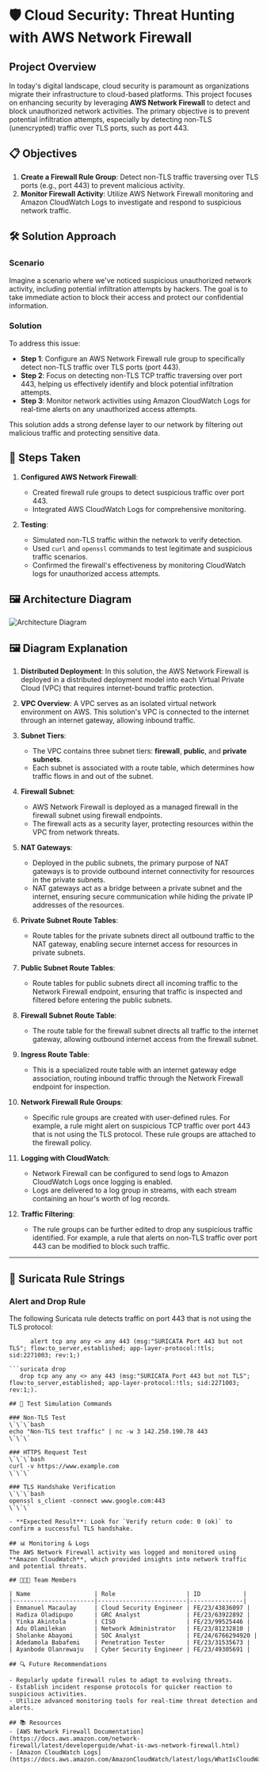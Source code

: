 
# 🛡️ Cloud Security: Threat Hunting with AWS Network Firewall

## Project Overview

In today's digital landscape, cloud security is paramount as organizations migrate their infrastructure to cloud-based platforms. This project focuses on enhancing security by leveraging **AWS Network Firewall** to detect and block unauthorized network activities. The primary objective is to prevent potential infiltration attempts, especially by detecting non-TLS (unencrypted) traffic over TLS ports, such as port 443.

## 📋 Objectives

1. **Create a Firewall Rule Group**: Detect non-TLS traffic traversing over TLS ports (e.g., port 443) to prevent malicious activity.
2. **Monitor Firewall Activity**: Utilize AWS Network Firewall monitoring and Amazon CloudWatch Logs to investigate and respond to suspicious network traffic.

## 🛠️ Solution Approach

### Scenario
Imagine a scenario where we've noticed suspicious unauthorized network activity, including potential infiltration attempts by hackers. The goal is to take immediate action to block their access and protect our confidential information.

### Solution
To address this issue:
- **Step 1**: Configure an AWS Network Firewall rule group to specifically detect non-TLS traffic over TLS ports (port 443).
- **Step 2**: Focus on detecting non-TLS TCP traffic traversing over port 443, helping us effectively identify and block potential infiltration attempts.
- **Step 3**: Monitor network activities using Amazon CloudWatch Logs for real-time alerts on any unauthorized access attempts.

This solution adds a strong defense layer to our network by filtering out malicious traffic and protecting sensitive data.

## 🚀 Steps Taken

1. **Configured AWS Network Firewall**:
   - Created firewall rule groups to detect suspicious traffic over port 443.
   - Integrated AWS CloudWatch Logs for comprehensive monitoring.

2. **Testing**:
   - Simulated non-TLS traffic within the network to verify detection.
   - Used `curl` and `openssl` commands to test legitimate and suspicious traffic scenarios.
   - Confirmed the firewall's effectiveness by monitoring CloudWatch logs for unauthorized access attempts.

## 🖼️ Architecture Diagram
![Architecture Diagram](threat-hunting.jpeg)

## 🖼️ Diagram Explanation

1. **Distributed Deployment**: In this solution, the AWS Network Firewall is deployed in a distributed deployment model into each Virtual Private Cloud (VPC) that requires internet-bound traffic protection.

2. **VPC Overview**: A VPC serves as an isolated virtual network environment on AWS. This solution's VPC is connected to the internet through an internet gateway, allowing inbound traffic.

3. **Subnet Tiers**: 
   - The VPC contains three subnet tiers: **firewall**, **public**, and **private subnets**.
   - Each subnet is associated with a route table, which determines how traffic flows in and out of the subnet.

4. **Firewall Subnet**: 
   - AWS Network Firewall is deployed as a managed firewall in the firewall subnet using firewall endpoints.
   - The firewall acts as a security layer, protecting resources within the VPC from network threats.

5. **NAT Gateways**:
   - Deployed in the public subnets, the primary purpose of NAT gateways is to provide outbound internet connectivity for resources in the private subnets.
   - NAT gateways act as a bridge between a private subnet and the internet, ensuring secure communication while hiding the private IP addresses of the resources.

6. **Private Subnet Route Tables**:
   - Route tables for the private subnets direct all outbound traffic to the NAT gateway, enabling secure internet access for resources in private subnets.

7. **Public Subnet Route Tables**:
   - Route tables for public subnets direct all incoming traffic to the Network Firewall endpoint, ensuring that traffic is inspected and filtered before entering the public subnets.

8. **Firewall Subnet Route Table**:
   - The route table for the firewall subnet directs all traffic to the internet gateway, allowing outbound internet access from the firewall subnet.

9. **Ingress Route Table**:
   - This is a specialized route table with an internet gateway edge association, routing inbound traffic through the Network Firewall endpoint for inspection.

10. **Network Firewall Rule Groups**:
    - Specific rule groups are created with user-defined rules. For example, a rule might alert on suspicious TCP traffic over port 443 that is not using the TLS protocol. These rule groups are attached to the firewall policy.

11. **Logging with CloudWatch**:
    - Network Firewall can be configured to send logs to Amazon CloudWatch Logs once logging is enabled.
    - Logs are delivered to a log group in streams, with each stream containing an hour's worth of log records.

12. **Traffic Filtering**:
    - The rule groups can be further edited to drop any suspicious traffic identified. For example, a rule that alerts on non-TLS traffic over port 443 can be modified to block such traffic.

---

## 📝 Suricata Rule Strings

### Alert and Drop Rule
The following Suricata rule detects traffic on port 443 that is not using the TLS protocol:

```suricata alert
      alert tcp any any <> any 443 (msg:"SURICATA Port 443 but not TLS"; flow:to_server,established; app-layer-protocol:!tls; sid:2271003; rev:1;)

```suricata drop
   drop tcp any any <> any 443 (msg:"SURICATA Port 443 but not TLS"; flow:to_server,established; app-layer-protocol:!tls; sid:2271003; rev:1;).

## 🧪 Test Simulation Commands

### Non-TLS Test
\`\`\`bash
echo "Non-TLS test traffic" | nc -w 3 142.250.190.78 443
\`\`\`

### HTTPS Request Test
\`\`\`bash
curl -v https://www.example.com
\`\`\`

### TLS Handshake Verification
\`\`\`bash
openssl s_client -connect www.google.com:443
\`\`\`

- **Expected Result**: Look for `Verify return code: 0 (ok)` to confirm a successful TLS handshake.

## 📊 Monitoring & Logs
The AWS Network Firewall activity was logged and monitored using **Amazon CloudWatch**, which provided insights into network traffic and potential threats.

## 🧑‍🤝‍🧑 Team Members

| Name                  | Role                    | ID            |
|-----------------------|-------------------------|---------------|
| Emmanuel Macaulay     | Cloud Security Engineer | FE/23/43836097 |
| Hadiza Oladipupo      | GRC Analyst             | FE/23/63922892 |
| Yinka Akintola        | CISO                    | FE/23/99525446 |
| Adu Olamilekan        | Network Administrator   | FE/23/81232810 |
| Sholanke Abayomi      | SOC Analyst             | FE/24/6766294920 |
| Adedamola Babafemi    | Penetration Tester      | FE/23/31535673 |
| Ayanbode Olanrewaju   | Cyber Security Engineer | FE/23/49305691 |

## 🔍 Future Recommendations

- Regularly update firewall rules to adapt to evolving threats.
- Establish incident response protocols for quicker reaction to suspicious activities.
- Utilize advanced monitoring tools for real-time threat detection and alerts.

## 📚 Resources
- [AWS Network Firewall Documentation](https://docs.aws.amazon.com/network-firewall/latest/developerguide/what-is-aws-network-firewall.html)
- [Amazon CloudWatch Logs](https://docs.aws.amazon.com/AmazonCloudWatch/latest/logs/WhatIsCloudWatchLogs.html)
